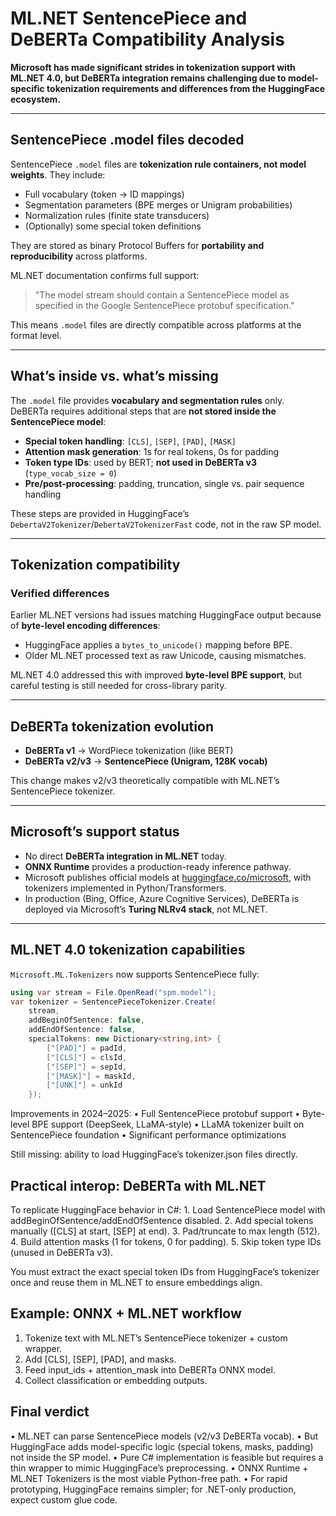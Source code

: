 # ML.NET SentencePiece and DeBERTa Compatibility Analysis

**Microsoft has made significant strides in tokenization support with ML.NET 4.0, but DeBERTa integration remains challenging due to model-specific tokenization requirements and differences from the HuggingFace ecosystem.**

---

## SentencePiece .model files decoded

SentencePiece `.model` files are **tokenization rule containers, not model weights**. They include:

- Full vocabulary (token → ID mappings)  
- Segmentation parameters (BPE merges or Unigram probabilities)  
- Normalization rules (finite state transducers)  
- (Optionally) some special token definitions  

They are stored as binary Protocol Buffers for **portability and reproducibility** across platforms.  

ML.NET documentation confirms full support:  
> "The model stream should contain a SentencePiece model as specified in the Google SentencePiece protobuf specification."  

This means `.model` files are directly compatible across platforms at the format level.

---

## What’s inside vs. what’s missing

The `.model` file provides **vocabulary and segmentation rules** only.  
DeBERTa requires additional steps that are **not stored inside the SentencePiece model**:

- **Special token handling**: `[CLS]`, `[SEP]`, `[PAD]`, `[MASK]`  
- **Attention mask generation**: 1s for real tokens, 0s for padding  
- **Token type IDs**: used by BERT; **not used in DeBERTa v3** (`type_vocab_size = 0`)  
- **Pre/post-processing**: padding, truncation, single vs. pair sequence handling  

These steps are provided in HuggingFace’s `DebertaV2Tokenizer`/`DebertaV2TokenizerFast` code, not in the raw SP model.

---

## Tokenization compatibility

### Verified differences
Earlier ML.NET versions had issues matching HuggingFace output because of **byte-level encoding differences**:
- HuggingFace applies a `bytes_to_unicode()` mapping before BPE.  
- Older ML.NET processed text as raw Unicode, causing mismatches.  

ML.NET 4.0 addressed this with improved **byte-level BPE support**, but careful testing is still needed for cross-library parity.

---

## DeBERTa tokenization evolution

- **DeBERTa v1** → WordPiece tokenization (like BERT)  
- **DeBERTa v2/v3** → **SentencePiece (Unigram, 128K vocab)**  

This change makes v2/v3 theoretically compatible with ML.NET’s SentencePiece tokenizer.

---

## Microsoft’s support status

- No direct **DeBERTa integration in ML.NET** today.  
- **ONNX Runtime** provides a production-ready inference pathway.  
- Microsoft publishes official models at [huggingface.co/microsoft](https://huggingface.co/microsoft), with tokenizers implemented in Python/Transformers.  
- In production (Bing, Office, Azure Cognitive Services), DeBERTa is deployed via Microsoft’s **Turing NLRv4 stack**, not ML.NET.

---

## ML.NET 4.0 tokenization capabilities

`Microsoft.ML.Tokenizers` now supports SentencePiece fully:

```csharp
using var stream = File.OpenRead("spm.model");
var tokenizer = SentencePieceTokenizer.Create(
    stream,
    addBeginOfSentence: false,
    addEndOfSentence: false,
    specialTokens: new Dictionary<string,int> {
        ["[PAD]"] = padId,
        ["[CLS]"] = clsId,
        ["[SEP]"] = sepId,
        ["[MASK]"] = maskId,
        ["[UNK]"] = unkId
    });    
```

Improvements in 2024–2025:
	•	Full SentencePiece protobuf support
	•	Byte-level BPE support (DeepSeek, LLaMA-style)
	•	LLaMA tokenizer built on SentencePiece foundation
	•	Significant performance optimizations

Still missing: ability to load HuggingFace’s tokenizer.json files directly.

## Practical interop: DeBERTa with ML.NET

To replicate HuggingFace behavior in C#:
	1.	Load SentencePiece model with addBeginOfSentence/addEndOfSentence disabled.
	2.	Add special tokens manually ([CLS] at start, [SEP] at end).
	3.	Pad/truncate to max length (512).
	4.	Build attention masks (1 for tokens, 0 for padding).
	5.	Skip token type IDs (unused in DeBERTa v3).

You must extract the exact special token IDs from HuggingFace’s tokenizer once and reuse them in ML.NET to ensure embeddings align.

## Example: ONNX + ML.NET workflow

1.	Tokenize text with ML.NET’s SentencePiece tokenizer + custom wrapper.
2.	Add [CLS], [SEP], [PAD], and masks.
3.	Feed input_ids + attention_mask into DeBERTa ONNX model.
4.	Collect classification or embedding outputs.

## Final verdict

•	ML.NET can parse SentencePiece models (v2/v3 DeBERTa vocab).
•	But HuggingFace adds model-specific logic (special tokens, masks, padding) not inside the SP model.
•	Pure C# implementation is feasible but requires a thin wrapper to mimic HuggingFace’s preprocessing.
•	ONNX Runtime + ML.NET Tokenizers is the most viable Python-free path.
•	For rapid prototyping, HuggingFace remains simpler; for .NET-only production, expect custom glue code.
    